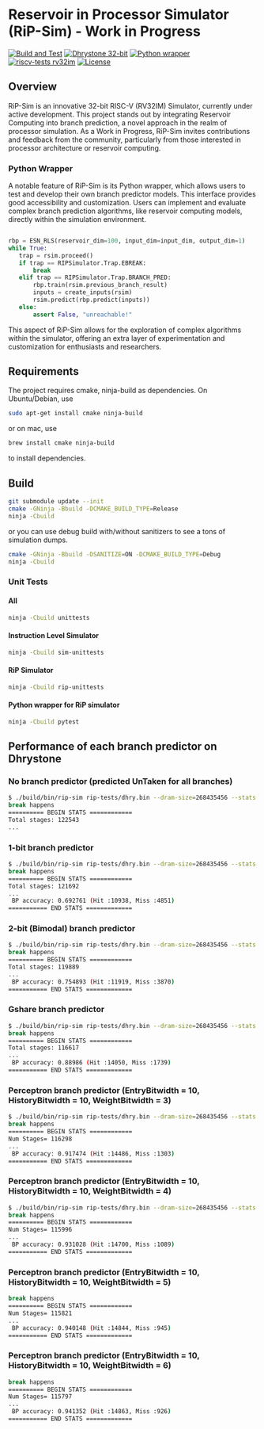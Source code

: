 # Reservoir in Processor Simulator (RiP-Sim) - Work in Progress

[![Build and Test](https://github.com/Reservoir-In-Processor/rip-sim/actions/workflows/main.yaml/badge.svg)](https://github.com/Reservoir-In-Processor/rip-sim/actions/workflows/main.yaml) [![Dhrystone 32-bit](https://github.com/Reservoir-In-Processor/rip-sim/actions/workflows/dhrystone.yaml/badge.svg)](https://github.com/Reservoir-In-Processor/rip-sim/actions/workflows/dhrystone.yaml) [![Python wrapper](https://github.com/Reservoir-In-Processor/rip-sim/actions/workflows/python-wrapper.yaml/badge.svg)](https://github.com/Reservoir-In-Processor/rip-sim/actions/workflows/python-wrapper.yaml) [![riscv-tests rv32im](https://github.com/Reservoir-In-Processor/rip-sim/actions/workflows/riscv-tests.yaml/badge.svg)](https://github.com/Reservoir-In-Processor/rip-sim/actions/workflows/riscv-tests.yaml) [![License](https://img.shields.io/badge/License-Apache_2.0-blue.svg)](https://opensource.org/licenses/Apache-2.0)

## Overview

RiP-Sim is an innovative 32-bit RISC-V (RV32IM) Simulator, currently under active development. This project stands out by integrating Reservoir Computing into branch prediction, a novel approach in the realm of processor simulation. As a Work in Progress, RiP-Sim invites contributions and feedback from the community, particularly from those interested in processor architecture or reservoir computing.

### Python Wrapper

A notable feature of RiP-Sim is its Python wrapper, which allows users to test and develop their own branch predictor models. This interface provides good accessibility and customization. Users can implement and evaluate complex branch prediction algorithms, like reservoir computing models, directly within the simulation environment.

```python

rbp = ESN_RLS(reservoir_dim=100, input_dim=input_dim, output_dim=1)
while True:
   trap = rsim.proceed()
   if trap == RIPSimulator.Trap.EBREAK:
       break
   elif trap == RIPSimulator.Trap.BRANCH_PRED:
       rbp.train(rsim.previous_branch_result)
       inputs = create_inputs(rsim)
       rsim.predict(rbp.predict(inputs))
   else:
       assert False, "unreachable!"

```

This aspect of RiP-Sim allows for the exploration of complex algorithms within the simulator, offering an extra layer of experimentation and customization for enthusiasts and researchers.

## Requirements

The project requires cmake, ninja-build as dependencies. On Ubuntu/Debian, use

```sh
sudo apt-get install cmake ninja-build
```

or on mac, use

```sh
brew install cmake ninja-build
```

to install dependencies.

## Build

```sh
git submodule update --init
cmake -GNinja -Bbuild -DCMAKE_BUILD_TYPE=Release
ninja -Cbuild
```

or you can use debug build with/without sanitizers to see a tons of simulation dumps.

```sh
cmake -GNinja -Bbuild -DSANITIZE=ON -DCMAKE_BUILD_TYPE=Debug
ninja -Cbuild
```

### Unit Tests

#### All

```sh
ninja -Cbuild unittests
```

#### Instruction Level Simulator

```sh
ninja -Cbuild sim-unittests
```

#### RiP Simulator

```sh
ninja -Cbuild rip-unittests
```

#### Python wrapper for RiP simulator

```sh
ninja -Cbuild pytest
```

## Performance of each branch predictor on Dhrystone

### No branch predictor (predicted UnTaken for all branches)

```sh
$ ./build/bin/rip-sim rip-tests/dhry.bin --dram-size=268435456 --stats 
break happens
========== BEGIN STATS ============
Total stages: 122543
...
```

### 1-bit branch predictor

```sh
$ ./build/bin/rip-sim rip-tests/dhry.bin --dram-size=268435456 --stats -b=onebit
break happens
========== BEGIN STATS ============
Total stages: 121692
...
 BP accuracy: 0.692761 (Hit :10938, Miss :4851)
=========== END STATS =============
```

### 2-bit (Bimodal) branch predictor

```sh
$ ./build/bin/rip-sim rip-tests/dhry.bin --dram-size=268435456 --stats -b=twobit
break happens
========== BEGIN STATS ============
Total stages: 119889
...
 BP accuracy: 0.754893 (Hit :11919, Miss :3870)
=========== END STATS =============

```

### Gshare branch predictor

```sh
$ ./build/bin/rip-sim rip-tests/dhry.bin --dram-size=268435456 --stats -b=gshare
break happens
========== BEGIN STATS ============
Total stages: 116617
...
 BP accuracy: 0.88986 (Hit :14050, Miss :1739)
=========== END STATS =============
```

### Perceptron branch predictor (EntryBitwidth = 10, HistoryBitwidth = 10, WeightBitwidth = 3)

```sh
$ ./build/bin/rip-sim rip-tests/dhry.bin --dram-size=268435456 --stats -b=perceptron
break happens
========== BEGIN STATS ============
Num Stages= 116298
...
 BP accuracy: 0.917474 (Hit :14486, Miss :1303)
=========== END STATS =============
```

### Perceptron branch predictor (EntryBitwidth = 10, HistoryBitwidth = 10, WeightBitwidth = 4)

```sh
$ ./build/bin/rip-sim rip-tests/dhry.bin --dram-size=268435456 --stats -b=perceptron
break happens
========== BEGIN STATS ============
Num Stages= 115996
...
 BP accuracy: 0.931028 (Hit :14700, Miss :1089)
=========== END STATS =============
```

### Perceptron branch predictor (EntryBitwidth = 10, HistoryBitwidth = 10, WeightBitwidth = 5)

```sh
break happens
========== BEGIN STATS ============
Num Stages= 115821
...
 BP accuracy: 0.940148 (Hit :14844, Miss :945)
=========== END STATS =============
```

### Perceptron branch predictor (EntryBitwidth = 10, HistoryBitwidth = 10, WeightBitwidth = 6)

```sh
break happens
========== BEGIN STATS ============
Num Stages= 115797
...
 BP accuracy: 0.941352 (Hit :14863, Miss :926)
=========== END STATS =============
```
